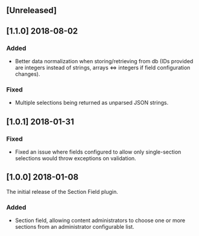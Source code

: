 ## [Unreleased]

## [1.1.0] 2018-08-02

### Added
- Better data normalization when storing/retrieving from db (IDs provided are integers instead of strings, arrays <=> integers if field configuration changes).

### Fixed
- Multiple selections being returned as unparsed JSON strings.

## [1.0.1] 2018-01-31

### Fixed
- Fixed an issue where fields configured to allow only single-section selections would throw exceptions on validation.

## [1.0.0] 2018-01-08

The initial release of the Section Field plugin.

### Added
- Section field, allowing content administrators to choose one or more sections from an administrator configurable list.